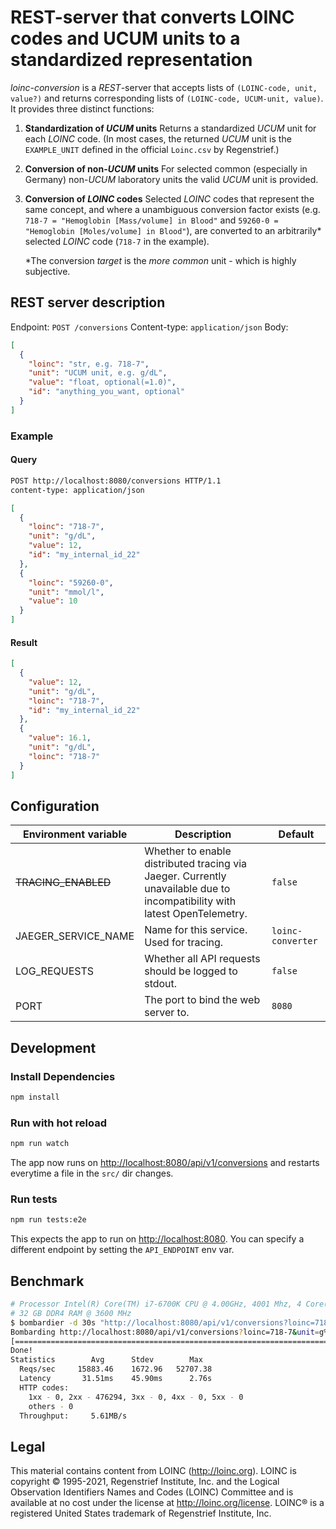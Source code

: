 # REST-server that converts LOINC codes and UCUM units to a standardized representation

_loinc-conversion_ is a _REST_-server that accepts lists of `(LOINC-code, unit, value?)` and returns corresponding lists of `(LOINC-code, UCUM-unit, value)`.
It provides three distinct functions:

1. **Standardization of _UCUM_ units**
   Returns a standardized _UCUM_ unit for each _LOINC_ code. (In most cases, the
   returned _UCUM_ unit is the `EXAMPLE_UNIT` defined in the official `Loinc.csv`
   by Regenstrief.)

2. **Conversion of non-_UCUM_ units**
   For selected common (especially in Germany) non-_UCUM_ laboratory units the
   valid _UCUM_ unit is provided.

3. **Conversion of _LOINC_ codes**
   Selected _LOINC_ codes that represent the same concept, and where a unambiguous
   conversion factor exists (e.g. `718-7 = "Hemoglobin [Mass/volume] in Blood"` and
   `59260-0 = "Hemoglobin [Moles/volume] in Blood"`), are converted to an arbitrarily\*
   selected _LOINC_ code (`718-7` in the example).

   \*The conversion _target_ is the _more common_ unit - which is highly subjective.

## REST server description

Endpoint: `POST /conversions`
Content-type: `application/json`
Body:

```json
[
  {
    "loinc": "str, e.g. 718-7",
    "unit": "UCUM unit, e.g. g/dL",
    "value": "float, optional(=1.0)",
    "id": "anything_you_want, optional"
  }
]
```

### Example

#### Query

```txt
POST http://localhost:8080/conversions HTTP/1.1
content-type: application/json
```

```json
[
  {
    "loinc": "718-7",
    "unit": "g/dL",
    "value": 12,
    "id": "my_internal_id_22"
  },
  {
    "loinc": "59260-0",
    "unit": "mmol/l",
    "value": 10
  }
]
```

#### Result

```json
[
  {
    "value": 12,
    "unit": "g/dL",
    "loinc": "718-7",
    "id": "my_internal_id_22"
  },
  {
    "value": 16.1,
    "unit": "g/dL",
    "loinc": "718-7"
  }
]
```

## Configuration

| Environment variable | Description                                                                                                               | Default           |
| -------------------- | ------------------------------------------------------------------------------------------------------------------------- | ----------------- |
| ~~TRACING_ENABLED~~  | Whether to enable distributed tracing via Jaeger. Currently unavailable due to incompatibility with latest OpenTelemetry. | `false`           |
| JAEGER_SERVICE_NAME  | Name for this service. Used for tracing.                                                                                  | `loinc-converter` |
| LOG_REQUESTS         | Whether all API requests should be logged to stdout.                                                                      | `false`           |
| PORT                 | The port to bind the web server to.                                                                                       | `8080`            |

## Development

### Install Dependencies

```sh
npm install
```

### Run with hot reload

```sh
npm run watch
```

The app now runs on <http://localhost:8080/api/v1/conversions> and restarts everytime a file in the `src/` dir changes.

### Run tests

```sh
npm run tests:e2e
```

This expects the app to run on <http://localhost:8080>. You can specify a different endpoint by setting the `API_ENDPOINT` env var.

## Benchmark

```sh
# Processor Intel(R) Core(TM) i7-6700K CPU @ 4.00GHz, 4001 Mhz, 4 Core(s), 8 Logical Processor(s)
# 32 GB DDR4 RAM @ 3600 MHz
$ bombardier -d 30s "http://localhost:8080/api/v1/conversions?loinc=718-7&unit=g%2FdL&value=10"
Bombarding http://localhost:8080/api/v1/conversions?loinc=718-7&unit=g%2FdL&value=10 for 30s using 500 connection(s)
[=================================================================================================================] 30s
Done!
Statistics        Avg      Stdev        Max
  Reqs/sec     15883.46    1672.96   52707.38
  Latency       31.51ms    45.90ms      2.76s
  HTTP codes:
    1xx - 0, 2xx - 476294, 3xx - 0, 4xx - 0, 5xx - 0
    others - 0
  Throughput:     5.61MB/s
```

## Legal
This material contains content from LOINC (http://loinc.org). LOINC is copyright © 1995-2021, Regenstrief Institute, Inc. and the Logical Observation Identifiers Names and Codes (LOINC) Committee and is available at no cost under the license at http://loinc.org/license. LOINC® is a registered United States trademark of Regenstrief Institute, Inc.

